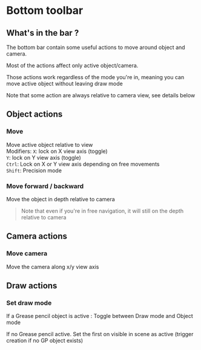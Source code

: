 # Bottom toolbar


## What's in the bar ?

The bottom bar contain some useful actions to move around object and camera.

Most of the actions affect only active object/camera.

Those actions work regardless of the mode you're in, meaning you can move active object without leaving draw mode

Note that some action are always relative to camera view, see details below


## Object actions

### Move

Move active object relative to view  
Modifiers:
`X`: lock on X view axis (toggle)  
`Y`: lock on Y view axis (toggle)  
`Ctrl`: Lock on X or Y view axis depending on free movements  
`Shift`: Precision mode

### Move forward / backward

Move the object in depth relative to camera

> Note that even if you're in free navigation, it will still on the depth relative to camera

## Camera actions

### Move camera

Move the camera along x/y view axis



## Draw actions


### Set draw mode

If a Grease pencil object is active : Toggle between Draw mode and Object mode

If no Grease pencil active. Set the first on visible in scene as active (trigger creation if no GP object exists)